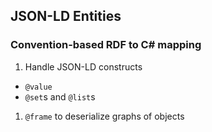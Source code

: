 ## JSON-LD Entities
### Convention-based RDF to C# mapping

1. Handle JSON-LD constructs
  * `@value`
  * `@set`s and `@list`s
1. `@frame` to deserialize graphs of objects
